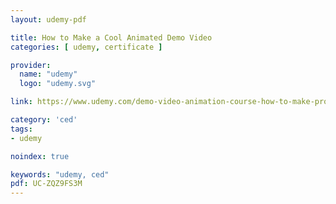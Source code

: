 ```yaml
---
layout: udemy-pdf

title: How to Make a Cool Animated Demo Video
categories: [ udemy, certificate ]

provider:
  name: "udemy"
  logo: "udemy.svg"

link: https://www.udemy.com/demo-video-animation-course-how-to-make-promo-videos/

category: 'ced'
tags:
- udemy

noindex: true

keywords: "udemy, ced"
pdf: UC-ZQZ9FS3M
---
```

